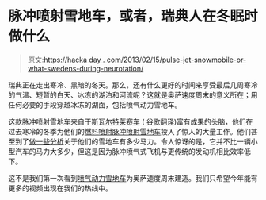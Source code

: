 # 脉冲喷射雪地车，或者，瑞典人在冬眠时做什么

> 原文:[https://hacka day . com/2013/02/15/pulse-jet-snowmobile-or-what-swedens-during-neurotation/](https://hackaday.com/2013/02/15/pulse-jet-snowmobile-or-what-swedes-do-during-hibernation/)

瑞典正在走出寒冷、黑暗的冬天。那么，还有什么更好的时间来享受最后几周寒冷的气温、短暂的白天、冰冻的湖泊和河流呢？这就是奥萨速度周末的意义所在；用任何必要的手段穿越冰冻的湖面，包括喷气动力雪地车。

这款脉冲喷射雪地车来自于[斯瓦尔特莱赛车](http://svarthaletracing.se/) ( [谷歌翻译](http://translate.google.com/translate?sl=sv&tl=en&js=n&prev=_t&hl=en&ie=UTF-8&eotf=1&u=http%3A%2F%2Fsvarthaletracing.se%2F&act=url))富有成果的头脑，他们在过去寒冷的冬季为他们的[燃料喷射脉冲喷射雪地车](http://svarthaletracing.se/?p=1711)投入了惊人的大量工作。他们甚至到了[做一些分析](http://svarthaletracing.se/?p=1758)关于他们的雪地车有多少马力。令人惊讶的是，它并不比一辆小型汽车的马力大多少，但这是因为脉冲喷气式飞机与更传统的发动机相比效率低下。

这不是我们第一次看到[喷气动力雪地车](http://hackaday.com/2012/03/27/riding-rockets-and-jets-around-the-frozen-wastes-of-sweden/)为奥萨速度周末建造。我们只希望今年能有更多的视频出现在我们的热线中。